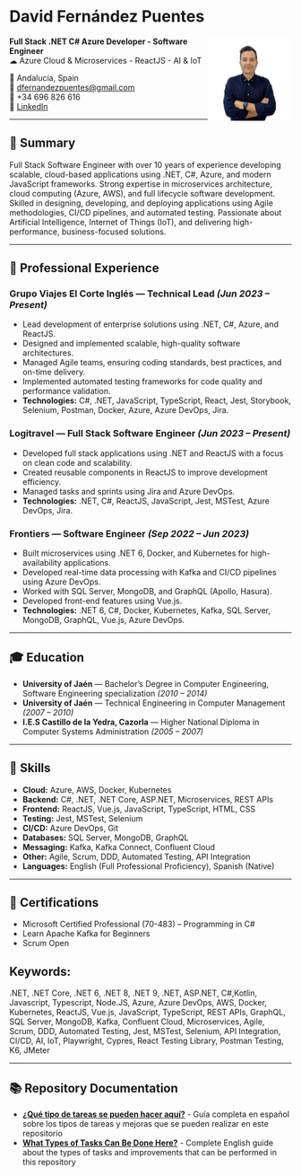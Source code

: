 # David Fernández Puentes
<img src="perfil.jpg" alt="David Fernández Puentes" width="150" align="right">

**Full Stack .NET C# Azure Developer - Software Engineer**  
☁ Azure Cloud & Microservices - ReactJS - AI & IoT  

📍 Andalucía, Spain  
📧 [dfernandezpuentes@gmail.com](mailto:dfernandezpuentes@gmail.com)  
📱 +34 696 826 616  
🔗 [LinkedIn](https://www.linkedin.com/in/davidfernandezpuentes)  

---

## 🎯 Summary
Full Stack Software Engineer with over 10 years of experience developing scalable, cloud-based applications using .NET, C#, Azure, and modern JavaScript frameworks. Strong expertise in microservices architecture, cloud computing (Azure, AWS), and full lifecycle software development. Skilled in designing, developing, and deploying applications using Agile methodologies, CI/CD pipelines, and automated testing. Passionate about Artificial Intelligence, Internet of Things (IoT), and delivering high-performance, business-focused solutions.

---

## 💼 Professional Experience
### Grupo Viajes El Corte Inglés — Technical Lead *(Jun 2023 – Present)*
- Lead development of enterprise solutions using .NET, C#, Azure, and ReactJS.
- Designed and implemented scalable, high-quality software architectures.
- Managed Agile teams, ensuring coding standards, best practices, and on-time delivery.
- Implemented automated testing frameworks for code quality and performance validation.
- **Technologies:** C#, .NET, JavaScript, TypeScript, React, Jest, Storybook, Selenium, Postman, Docker, Azure, Azure DevOps, Jira.

### Logitravel — Full Stack Software Engineer *(Jun 2023 – Present)*
- Developed full stack applications using .NET and ReactJS with a focus on clean code and scalability.
- Created reusable components in ReactJS to improve development efficiency.
- Managed tasks and sprints using Jira and Azure DevOps.
- **Technologies:** .NET, C#, ReactJS, JavaScript, Jest, MSTest, Azure DevOps, Jira.

### Frontiers — Software Engineer *(Sep 2022 – Jun 2023)*
- Built microservices using .NET 6, Docker, and Kubernetes for high-availability applications.
- Developed real-time data processing with Kafka and CI/CD pipelines using Azure DevOps.
- Worked with SQL Server, MongoDB, and GraphQL (Apollo, Hasura).
- Developed front-end features using Vue.js.
- **Technologies:** .NET 6, C#, Docker, Kubernetes, Kafka, SQL Server, MongoDB, GraphQL, Vue.js, Azure DevOps.

---

## 🎓 Education
- **University of Jaén** — Bachelor’s Degree in Computer Engineering, Software Engineering specialization *(2010 – 2014)*  
- **University of Jaén** — Technical Engineering in Computer Management *(2007 – 2010)*  
- **I.E.S Castillo de la Yedra, Cazorla** — Higher National Diploma in Computer Systems Administration *(2005 – 2007)*

---

## 🧠 Skills
- **Cloud:** Azure, AWS, Docker, Kubernetes  
- **Backend:** C#, .NET, .NET Core, ASP.NET, Microservices, REST APIs  
- **Frontend:** ReactJS, Vue.js, JavaScript, TypeScript, HTML, CSS  
- **Testing:** Jest, MSTest, Selenium  
- **CI/CD:** Azure DevOps, Git  
- **Databases:** SQL Server, MongoDB, GraphQL  
- **Messaging:** Kafka, Kafka Connect, Confluent Cloud  
- **Other:** Agile, Scrum, DDD, Automated Testing, API Integration  
- **Languages:** English (Full Professional Proficiency), Spanish (Native)  

---

## 📜 Certifications
- Microsoft Certified Professional (70-483) – Programming in C#  
- Learn Apache Kafka for Beginners  
- Scrum Open

## Keywords: 
.NET, .NET Core, .NET 6, .NET 8, .NET 9, .NET, ASP.NET, C#,Kotlin, Javascript, Typescript, Node.JS, Azure, Azure DevOps, AWS, Docker, Kubernetes, ReactJS, Vue.js, JavaScript, TypeScript, REST APIs, GraphQL, SQL Server, MongoDB, Kafka, Confluent Cloud, Microservices, Agile, Scrum, DDD, Automated Testing, Jest, MSTest, Selenium, API Integration, CI/CD, AI, IoT, Playwright, Cypres, React Testing Library, Postman Testing, K6, JMeter

---

## 📚 Repository Documentation

- **[¿Qué tipo de tareas se pueden hacer aquí?](TIPOS_DE_TAREAS.md)** - Guía completa en español sobre los tipos de tareas y mejoras que se pueden realizar en este repositorio
- **[What Types of Tasks Can Be Done Here?](TASK_TYPES.md)** - Complete English guide about the types of tasks and improvements that can be performed in this repository


